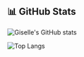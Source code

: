 
## 📊 GitHub Stats
![Giselle's GitHub stats](https://github-readme-stats.vercel.app/api?username=Blangis&show_icons=true&theme=highcontrast)

![Top Langs](https://github-readme-stats.vercel.app/api/top-langs/?username=Blangis&layout=compact&theme=highcontrast)



<!--
**Blangis/Blangis** is a ✨ _special_ ✨ repository because its `README.md` (this file) appears on your GitHub profile.

Here are some ideas to get you started:

- 🔭 I’m currently working on ...
- 🌱 I’m currently learning ...
- 👯 I’m looking to collaborate on ...
- 🤔 I’m looking for help with ...
- 💬 Ask me about ...
- 📫 How to reach me: ...
- 😄 Pronouns: ...
- ⚡ Fun fact: ...

💻 Frontend Developer Jr. | 🌱 Aprendiendo React y Java  
🎓 Formación en Química de Alimentos  
📍 México | 🌐 Apasionada por el desarrollo web accesible

## 🛠️ Habilidades Técnicas
- HTML, CSS, JavaScript, React
- Bootstrap, Git, GitHub
- Java (básico), SQL, MySQL 
-->
